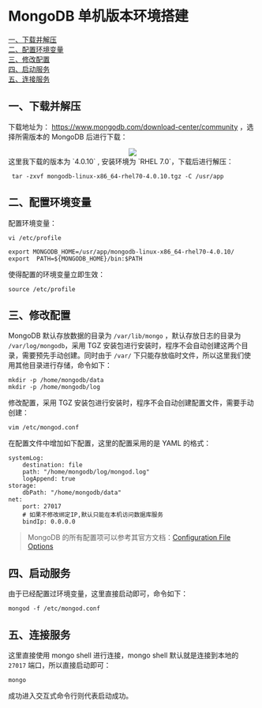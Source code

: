 # MongoDB 单机版本环境搭建

<nav>
<a href="#一下载并解压">一、下载并解压</a><br/>
<a href="#二配置环境变量">二、配置环境变量</a><br/>
<a href="#三修改配置">三、修改配置</a><br/>
<a href="#四启动服务">四、启动服务</a><br/>
<a href="#五连接服务">五、连接服务</a><br/>
</nav>

## 一、下载并解压

下载地址为： https://www.mongodb.com/download-center/community ，选择所需版本的 MongoDB 后进行下载：

<div align="center"> <img src="https://gitee.com/heibaiying/Full-Stack-Notes/raw/master/pictures/mongodb-version-select.png"/> </div>
这里我下载的版本为 `4.0.10`  , 安装环境为 `RHEL 7.0`，下载后进行解压：

```shell
 tar -zxvf mongodb-linux-x86_64-rhel70-4.0.10.tgz -C /usr/app
```

## 二、配置环境变量

配置环境变量：

```shell
vi /etc/profile
```

```shell
export MONGODB_HOME=/usr/app/mongodb-linux-x86_64-rhel70-4.0.10/
export  PATH=${MONGODB_HOME}/bin:$PATH
```

使得配置的环境变量立即生效：

```shell
source /etc/profile
```

## 三、修改配置

MongoDB 默认存放数据的目录为 `/var/lib/mongo` ，默认存放日志的目录为 `/var/log/mongodb`，采用 TGZ 安装包进行安装时，程序不会自动创建这两个目录，需要预先手动创建。同时由于 `/var/` 下只能存放临时文件，所以这里我们使用其他目录进行存储，命令如下：

```shell
mkdir -p /home/mongodb/data
mkdir -p /home/mongodb/log
```

修改配置，采用 TGZ 安装包进行安装时，程序不会自动创建配置文件，需要手动创建：

```
vim /etc/mongod.conf
```

在配置文件中增加如下配置，这里的配置采用的是 YAML 的格式：

```shell
systemLog:
    destination: file
    path: "/home/mongodb/log/mongod.log"
    logAppend: true
storage:
    dbPath: "/home/mongodb/data"
net:
    port: 27017
    # 如果不修改绑定IP,默认只能在本机访问数据库服务
    bindIp: 0.0.0.0
```

> MongoDB 的所有配置项可以参考其官方文档：[Configuration File Options](https://docs.mongodb.com/manual/reference/configuration-options/)

## 四、启动服务

由于已经配置过环境变量，这里直接启动即可，命令如下：

```shell
mongod -f /etc/mongod.conf
```

## 五、连接服务

这里直接使用 mongo shell 进行连接，mongo shell 默认就是连接到本地的 `27017` 端口，所以直接启动即可：

```shell
mongo
```

成功进入交互式命令行则代表启动成功。